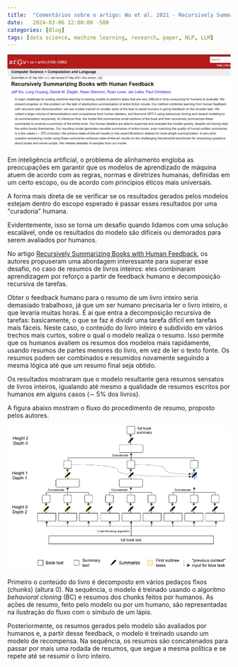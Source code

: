 ```yaml
---
title:  "Comentários sobre o artigo: Wu et al. 2021 - Recursively Summarizing Books with Human Feedback"
date:   2024-03-06 12:00:00 -500
categories: [Blog]
tags: [data science, machine learning, research, paper, NLP, LLM]
---
```


![png](https://github.com/gallileugenesis/gallileugenesis.github.io/blob/main/post-img/2024-03-06-comments-about-paper-wu-et-al-2021/header_image.png?raw=true)


Em inteligência artificial, o problema de alinhamento engloba as preocupações em garantir que os modelos de aprendizado de máquina atuem de acordo com as regras, normas e diretrizes humanas, definidas em um certo escopo, ou de acordo com princípios éticos mais universais.

A forma mais direta de se verificar se os resultados gerados pelos modelos estejam dentro do escopo esperado é passar esses resultados por uma "curadoria" humana.

Evidentemente, isso se torna um desafio quando lidamos com uma solução escalável, onde os resultados do modelo são difíceis ou demorados para serem avaliados por humanos.

No artigo [Recursively Summarizing Books with Human Feedback](https://arxiv.org/abs/2109.10862), os autores propuseram uma abordagem interessante para superar esse desafio, no caso de resumos de livros inteiros: eles combinaram aprendizagem por reforço a partir de feedback humano e decomposição recursiva de tarefas.

Obter o feedback humano para o resumo de um livro inteiro seria demasiado trabalhoso, já que um ser humano precisaria ler o livro inteiro, o que levaria muitas horas. É ai que entra a decomposição recursiva de tarefas: basicamente, o que se faz é dividir uma tarefa difícil em tarefas mais fáceis. Neste caso, o conteúdo do livro inteiro é subdivido em vários trechos mais curtos, sobre o qual o modelo realiza o resumo.  Isso permite que os humanos avaliem os resumos dos modelos mais rapidamente, usando resumos de partes menores do livro, em vez de ler o texto fonte. Os resumos podem ser combinados e resumidos novamente seguindo a mesma lógica até que um resumo final seja obtido.

Os resultados mostraram que o modelo resultante gera resumos sensatos de livros inteiros, igualando até mesmo a qualidade de resumos escritos por humanos em alguns casos (∼ 5% dos livros).

A figura abaixo mostram o fluxo do procedimento de resumo, proposto pelos autores. 

![png](https://github.com/gallileugenesis/gallileugenesis.github.io/blob/main/post-img/2024-03-06-comments-about-paper-wu-et-al-2021/image.png?raw=true)

Primeiro o conteúdo do livro é decomposto em vários pedaços fixos (chunks) (altura 0). Na sequência, o modelo é treinado usando o algoritmo *behavioral cloning* (BC) e resumos dos chunks feitos por humanos. As ações de resumo,  feito pelo modelo ou por um humano, são representadas na ilustração do fluxo com o símbulo de um lápis.

Posteriormente, os resumos gerados pelo modelo são avaliados por humanos e, a partir desse feedback, o modelo é treinado usando um modelo de recompensa. Na sequência, os resumos são concatenados para passar por mais uma rodada de resumos, que segue a mesma política e se repete até se resumir o livro inteiro. 